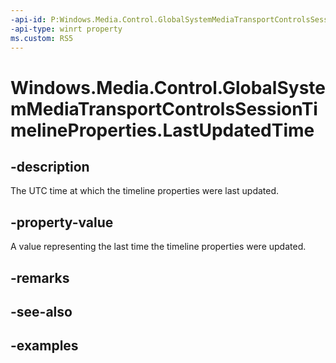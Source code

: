 ```yaml
---
-api-id: P:Windows.Media.Control.GlobalSystemMediaTransportControlsSessionTimelineProperties.LastUpdatedTime
-api-type: winrt property
ms.custom: RS5
---
```


<!-- Property syntax.
public DateTime LastUpdatedTime { get; }
-->

# Windows.Media.Control.GlobalSystemMediaTransportControlsSessionTimelineProperties.LastUpdatedTime

## -description
The UTC time at which the timeline properties were last updated.

## -property-value
A value representing the last time the timeline properties were updated.

## -remarks

## -see-also

## -examples

